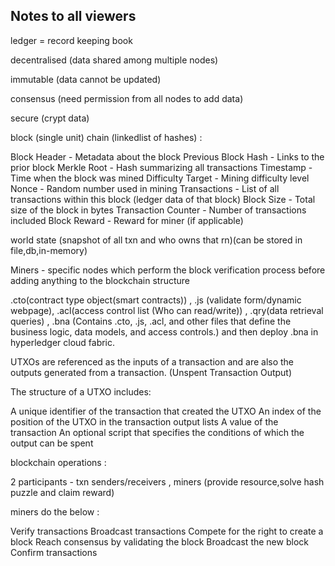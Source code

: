 ## Notes to all viewers

ledger = record keeping book

decentralised (data shared among multiple nodes)

immutable (data cannot be updated)

consensus (need permission from all nodes to add data)

secure (crypt data)


block (single unit) chain (linkedlist of hashes) :

Block Header - Metadata about the block
Previous Block Hash - Links to the prior block
Merkle Root - Hash summarizing all transactions
Timestamp - Time when the block was mined
Difficulty Target - Mining difficulty level
Nonce - Random number used in mining
Transactions - List of all transactions within this block (ledger data of that block)
Block Size - Total size of the block in bytes
Transaction Counter - Number of transactions included
Block Reward - Reward for miner (if applicable)

world state (snapshot of all txn and who owns that rn)(can be stored in file,db,in-memory)

Miners - specific nodes which perform the block verification process before adding anything to the blockchain structure

.cto(contract type object(smart contracts)) , .js (validate form/dynamic webpage), .acl(access control list (Who can read/write)) , .qry(data retrieval queries) , .bna (Contains .cto, .js, .acl, and other files that define the business logic, data models, and access controls.) and then deploy .bna in hyperledger cloud fabric.

UTXOs are referenced as the inputs of a transaction and are also the outputs generated from a transaction.
(Unspent Transaction Output)

The structure of a UTXO includes:

A unique identifier of the transaction that created the UTXO
An index of the position of the UTXO in the transaction output lists
A value of the transaction
An optional script that specifies the conditions of which the output can be spent


blockchain operations : 


2 participants - txn senders/receivers , miners (provide resource,solve hash puzzle and claim reward)

miners do the below : 

Verify transactions
Broadcast transactions
Compete for the right to create a block
Reach consensus by validating the block
Broadcast the new block
Confirm transactions
